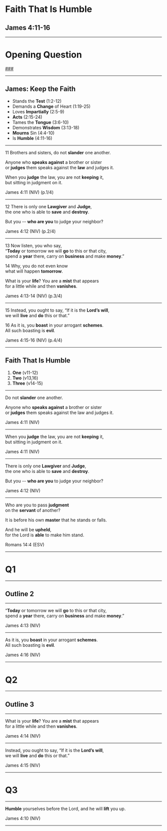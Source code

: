 <!-- .slide: data-background-image="https://sermons.seanho.com/img/bg/unsplash-Ca6lJ_pUtFc-stanley_park.jpg" -->
# Faith That Is Humble
## James 4:11-16

---
<!-- .slide: data-background="white" -->
# Opening **Question**

[###](#/outline)
<!-- .element: style="color:rgba(0,0,0,0.2)" -->

---
<!-- .slide: data-background-image="https://sermons.seanho.com/img/bg/unsplash-6cY-FvMlmkQ-mtn_cross.jpg" -->
## James: **Keep the Faith**
+ Stands the **Test** <span class="ref">(1:2-12)</span>
+ Demands a **Change** of Heart <span class="ref">(1:19-25)</span>
+ Loves **Impartially** <span class="ref">(2:5-9)</span>
+ **Acts** <span class="ref">(2:15-24)</span>
+ Tames the **Tongue** <span class="ref">(3:6-10)</span>
+ Demonstrates **Wisdom** <span class="ref">(3:13-18)</span>
+ **Mourns** Sin <span class="ref">(4:4-10)</span>
+ Is **Humble** <span class="ref">(4:11-16)</span>

---
<span class="ref">11</span>
Brothers and sisters, do not **slander** one another.

Anyone who **speaks against** a brother or sister <br/>
or **judges** them speaks against the **law** and judges it.

When you **judge** the law, you are not **keeping** it, <br/>
but sitting in judgment on it.

<div class="ref">
James 4:11 (NIV) (p.1/4)
</div>

---
<span class="ref">12</span>
There is only one **Lawgiver** and **Judge**, <br/>
the one who is able to **save** and **destroy**.

But you -- **who are you** to judge your neighbor?

<div class="ref">
James 4:12 (NIV) (p.2/4)
</div>

---
<span class="ref">13</span>
Now listen, you who say, <br/>
“**Today** or tomorrow we will **go** to this or that city, <br/>
spend a **year** there, carry on **business** and make **money**.”

<span class="ref">14</span>
Why, you do not even know <br/>
what will happen **tomorrow**.

What is your **life**? You are a **mist** that appears <br/>
for a little while and then **vanishes**.

<div class="ref">
James 4:13-14 (NIV) (p.3/4)
</div>

---
<span class="ref">15</span>
Instead, you ought to say, “If it is the **Lord’s will**, <br/>
we will **live** and **do** this or that.”

<span class="ref">16</span>
As it is, you **boast** in your arrogant **schemes**. <br/>
All such boasting is **evil**.

<div class="ref">
James 4:15-16 (NIV) (p.4/4)
</div>

---
<!-- .slide: data-background-image="https://sermons.seanho.com/img/bg/unsplash-Ca6lJ_pUtFc-stanley_park.jpg" id="outline" -->
## Faith That Is Humble
1. **One** <span class="ref">(v11-12)</span>
2. **Two** <span class="ref">(v13,16)</span>
3. **Three** <span class="ref">(v14-15)</span>

---
Do not **slander** one another.

Anyone who **speaks against** a brother or sister <br/>
or **judges** them speaks against the law and judges it.

<div class="ref">
James 4:11 (NIV)
</div>

---
When you **judge** the law, you are not **keeping** it, <br/>
but sitting in judgment on it.

<div class="ref">
James 4:11 (NIV)
</div>

---
There is only one **Lawgiver** and **Judge**, <br/>
the one who is able to **save** and **destroy**.

But you -- **who are you** to judge your neighbor?

<div class="ref">
James 4:12 (NIV)
</div>

---
Who are you to pass **judgment** <br/>
on the **servant** of another?

It is before his own **master** that he stands or falls.

And he will be **upheld**, <br/>
for the Lord is **able** to make him stand.

<div class="ref">
Romans 14:4 (ESV)
</div>

---
<!-- .slide: data-background="white" -->
# Q1

---
<!-- .slide: data-background-image="https://sermons.seanho.com/img/bg/unsplash-Ca6lJ_pUtFc-stanley_park.jpg" -->
## Outline 2

---
“**Today** or tomorrow we will **go** to this or that city, <br/>
spend a **year** there, carry on **business** and make **money**.”

<div class="ref">
James 4:13 (NIV)
</div>

---
As it is, you **boast** in your arrogant **schemes**. <br/>
All such boasting is **evil**.

<div class="ref">
James 4:16 (NIV)
</div>

---
<!-- .slide: data-background="white" -->
# Q2

---
<!-- .slide: data-background-image="https://sermons.seanho.com/img/bg/unsplash-Ca6lJ_pUtFc-stanley_park.jpg" -->
## Outline 3

---
What is your **life**? You are a **mist** that appears <br/>
for a little while and then **vanishes**.

<div class="ref">
James 4:14 (NIV)
</div>

---
Instead, you ought to say, “If it is the **Lord’s will**, <br/>
we will **live** and **do** this or that.”

<div class="ref">
James 4:15 (NIV)
</div>

---
<!-- .slide: data-background="white" -->
# Q3

---
<!-- .slide: data-background-image="https://sermons.seanho.com/img/bg/unsplash-Ca6lJ_pUtFc-stanley_park.jpg" -->
**Humble** yourselves before the Lord, and he will **lift** you up.

<div class="ref">
James 4:10 (NIV)
</div>

---
<!-- .slide: data-background-image="https://sermons.seanho.com/img/bg/unsplash-Ca6lJ_pUtFc-stanley_park.jpg" class="empty" -->

